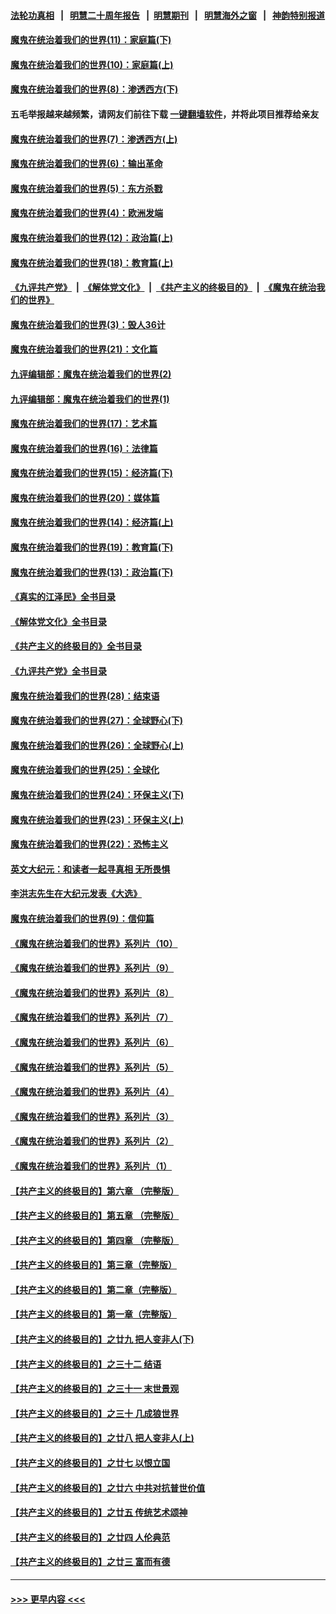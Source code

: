 #### [法轮功真相](https://github.com/gfw-breaker/truth/blob/master/README.md?t=0) &nbsp;&nbsp;|&nbsp;&nbsp; [明慧二十周年报告](https://github.com/gfw-breaker/mh-reports/blob/master/README.md?t=0) &nbsp;&nbsp;|&nbsp;&nbsp;[明慧期刊](https://github.com/gfw-breaker/mh-qikan) &nbsp;&nbsp;|&nbsp;&nbsp; [明慧海外之窗](https://github.com/gfw-breaker/mh-news/blob/master/README.md?t=0) &nbsp;&nbsp;|&nbsp;&nbsp; [神韵特别报道](https://github.com/gfw-breaker/mh-news/blob/master/shenyun.md?t=0)
#### [魔鬼在统治着我们的世界(11)：家庭篇(下)](../pages/nsc422/n10440961.md?t=11210250) 
#### [魔鬼在统治着我们的世界(10)：家庭篇(上)](../pages/nsc422/n10435448.md?t=11210250) 
#### [魔鬼在统治着我们的世界(8)：渗透西方(下)](../pages/nsc422/n10429603.md?t=11210250) 
#### 五毛举报越来越频繁，请网友们前往下载 [一键翻墙软件](https://github.com/gfw-breaker/ssr-accounts)，并将此项目推荐给亲友
#### [魔鬼在统治着我们的世界(7)：渗透西方(上)](../pages/nsc422/n10426013.md?t=11210250) 
#### [魔鬼在统治着我们的世界(6)：输出革命](../pages/nsc422/n10421536.md?t=11210250) 
#### [魔鬼在统治着我们的世界(5)：东方杀戮](../pages/nsc422/n10417707.md?t=11210250) 
#### [魔鬼在统治着我们的世界(4)：欧洲发端](../pages/nsc422/n10414890.md?t=11210250) 
#### [魔鬼在统治着我们的世界(12)：政治篇(上)](../pages/nsc422/n10444576.md?t=11210250) 
#### [魔鬼在统治着我们的世界(18)：教育篇(上)](../pages/nsc422/n10526970.md?t=11210250) 
#### [《九评共产党》](https://github.com/begood0513/9ping.md/blob/master/README.md) &nbsp;|&nbsp; [《解体党文化》](../../../../jtdwh.md/blob/master/README.md)  &nbsp;|&nbsp; [《共产主义的终极目的》](../../../../gczydzjmd.md/blob/master/README.md) &nbsp;|&nbsp; [《魔鬼在统治我们的世界》](../../../../mgztzwmdsj.md/blob/master/README.md) 
#### [魔鬼在统治着我们的世界(3)：毁人36计](../pages/nsc422/n10411583.md?t=11210250) 
#### [魔鬼在统治着我们的世界(21)：文化篇](../pages/nsc422/n10597706.md?t=11210250) 
#### [九评编辑部：魔鬼在统治着我们的世界(2)](../pages/nsc422/n10410036.md?t=11210250) 
#### [九评编辑部：魔鬼在统治着我们的世界(1)](../pages/nsc422/n10406825.md?t=11210250) 
#### [魔鬼在统治着我们的世界(17)：艺术篇](../pages/nsc422/n10499093.md?t=11210250) 
#### [魔鬼在统治着我们的世界(16)：法律篇](../pages/nsc422/n10485969.md?t=11210250) 
#### [魔鬼在统治着我们的世界(15)：经济篇(下)](../pages/nsc422/n10469975.md?t=11210250) 
#### [魔鬼在统治着我们的世界(20)：媒体篇](../pages/nsc422/n10586579.md?t=11210250) 
#### [魔鬼在统治着我们的世界(14)：经济篇(上)](../pages/nsc422/n10457370.md?t=11210250) 
#### [魔鬼在统治着我们的世界(19)：教育篇(下)](../pages/nsc422/n10564808.md?t=11210250) 
#### [魔鬼在统治着我们的世界(13)：政治篇(下)](../pages/nsc422/n10448270.md?t=11210250) 
#### [《真实的江泽民》全书目录](../pages/nsc422/n13721399.md?t=11210250) 
#### [《解体党文化》全书目录](../pages/nsc422/n13721157.md?t=11210250) 
#### [《共产主义的终极目的》全书目录](../pages/nsc422/n13721048.md?t=11210250) 
#### [《九评共产党》全书目录](../pages/nsc422/n13708085.md?t=11210250) 
#### [魔鬼在统治着我们的世界(28)：结束语](../pages/nsc422/n10936246.md?t=11210250) 
#### [魔鬼在统治着我们的世界(27)：全球野心(下)](../pages/nsc422/n10928319.md?t=11210250) 
#### [魔鬼在统治着我们的世界(26)：全球野心(上)](../pages/nsc422/n10900318.md?t=11210250) 
#### [魔鬼在统治着我们的世界(25)：全球化](../pages/nsc422/n10788205.md?t=11210250) 
#### [魔鬼在统治着我们的世界(24)：环保主义(下)](../pages/nsc422/n10695307.md?t=11210250) 
#### [魔鬼在统治着我们的世界(23)：环保主义(上)](../pages/nsc422/n10688613.md?t=11210250) 
#### [魔鬼在统治着我们的世界(22)：恐怖主义](../pages/nsc422/n10614727.md?t=11210250) 
#### [英文大纪元：和读者一起寻真相 无所畏惧](../pages/nsc422/n12542027.md?t=11210250) 
#### [李洪志先生在大纪元发表《大选》](../pages/nsc422/n12534746.md?t=11210250) 
#### [魔鬼在统治着我们的世界(9)：信仰篇](../pages/nsc422/n10432159.md?t=11210250) 
#### [《魔鬼在统治着我们的世界》系列片（10）](../pages/nsc422/n12292670.md?t=11210250) 
#### [《魔鬼在统治着我们的世界》系列片（9）](../pages/nsc422/n12290859.md?t=11210250) 
#### [《魔鬼在统治着我们的世界》系列片（8）](../pages/nsc422/n12287445.md?t=11210250) 
#### [《魔鬼在统治着我们的世界》系列片（7）](../pages/nsc422/n12283425.md?t=11210250) 
#### [《魔鬼在统治着我们的世界》系列片（6）](../pages/nsc422/n12282314.md?t=11210250) 
#### [《魔鬼在统治着我们的世界》系列片（5）](../pages/nsc422/n12281419.md?t=11210250) 
#### [《魔鬼在统治着我们的世界》系列片（4）](../pages/nsc422/n12274024.md?t=11210250) 
#### [《魔鬼在统治着我们的世界》系列片（3）](../pages/nsc422/n12271322.md?t=11210250) 
#### [《魔鬼在统治着我们的世界》系列片（2）](../pages/nsc422/n12269049.md?t=11210250) 
#### [《魔鬼在统治着我们的世界》系列片（1）](../pages/nsc422/n12267575.md?t=11210250) 
#### [【共产主义的终极目的】第六章 （完整版）](../pages/nsc422/n11428913.md?t=11210250) 
#### [【共产主义的终极目的】第五章 （完整版）](../pages/nsc422/n11428912.md?t=11210250) 
#### [【共产主义的终极目的】第四章 （完整版）](../pages/nsc422/n11428907.md?t=11210250) 
#### [【共产主义的终极目的】第三章（完整版）](../pages/nsc422/n11428848.md?t=11210250) 
#### [【共产主义的终极目的】第二章（完整版）](../pages/nsc422/n11428831.md?t=11210250) 
#### [【共产主义的终极目的】第一章（完整版）](../pages/nsc422/n11417651.md?t=11210250) 
#### [【共产主义的终极目的】之廿九 把人变非人(下)](../pages/nsc422/n11344140.md?t=11210250) 
#### [【共产主义的终极目的】之三十二 结语](../pages/nsc422/n11360535.md?t=11210250) 
#### [【共产主义的终极目的】之三十一 末世景观](../pages/nsc422/n11351129.md?t=11210250) 
#### [【共产主义的终极目的】之三十 几成狼世界](../pages/nsc422/n11348280.md?t=11210250) 
#### [【共产主义的终极目的】之廿八 把人变非人(上)](../pages/nsc422/n11340492.md?t=11210250) 
#### [【共产主义的终极目的】之廿七 以恨立国](../pages/nsc422/n11336944.md?t=11210250) 
#### [【共产主义的终极目的】之廿六 中共对抗普世价值](../pages/nsc422/n11324785.md?t=11210250) 
#### [【共产主义的终极目的】之廿五 传统艺术颂神](../pages/nsc422/n11296396.md?t=11210250) 
#### [【共产主义的终极目的】之廿四 人伦典范](../pages/nsc422/n11296397.md?t=11210250) 
#### [【共产主义的终极目的】之廿三 富而有德](../pages/nsc422/n11283598.md?t=11210250) 

----
#### [ >>> 更早内容 <<< ](../indexes/nsc422-earlier.md)
